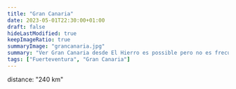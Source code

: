 ```yaml
---
title: "Gran Canaria"
date: 2023-05-01T22:30:00+01:00
draft: false
hideLastModified: true
keepImageRatio: true
summaryImage: "grancanaria.jpg"
summary: "Ver Gran Canaria desde El Hierro es possible pero no es frecuente."
tags: ["Fuerteventura", "Gran Canaria"]
---
```




distance: "240 km"

